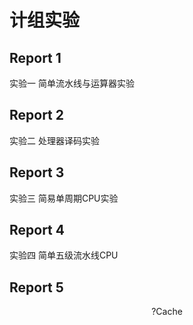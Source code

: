 # 计组实验
## Report 1
实验一 简单流水线与运算器实验
## Report 2
实验二 处理器译码实验
## Report 3
实验三  简易单周期CPU实验
## Report 4
实验四 简单五级流水线CPU
## Report 5
<p align="center">?Cache</p>
